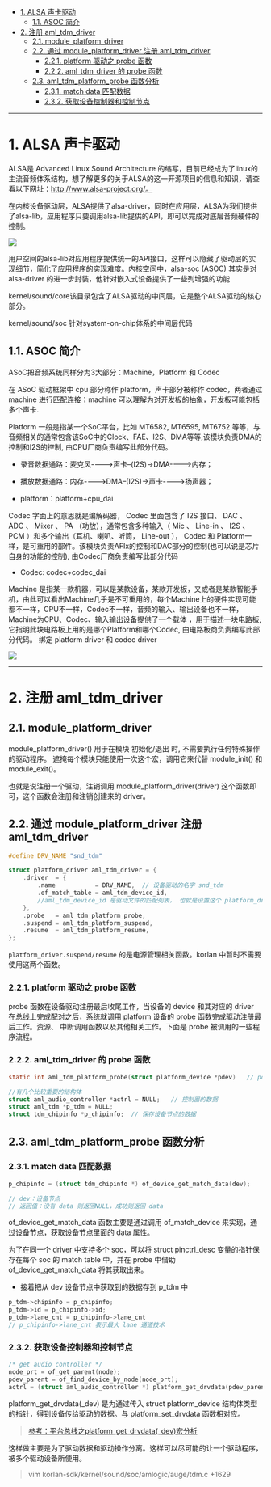 
<!-- TOC -->

- [1. ALSA 声卡驱动](#1-alsa-声卡驱动)
	- [1.1. ASOC 简介](#11-asoc-简介)
- [2. 注册 aml\_tdm\_driver](#2-注册-aml_tdm_driver)
	- [2.1. module\_platform\_driver](#21-module_platform_driver)
	- [2.2. 通过 module\_platform\_driver 注册 aml\_tdm\_driver](#22-通过-module_platform_driver-注册-aml_tdm_driver)
		- [2.2.1. platform 驱动之 probe 函数](#221-platform-驱动之-probe-函数)
		- [2.2.2. aml\_tdm\_driver 的 probe 函数](#222-aml_tdm_driver-的-probe-函数)
	- [2.3. aml\_tdm\_platform\_probe 函数分析](#23-aml_tdm_platform_probe-函数分析)
		- [2.3.1. match data 匹配数据](#231-match-data-匹配数据)
		- [2.3.2. 获取设备控制器和控制节点](#232-获取设备控制器和控制节点)

<!-- /TOC -->

-----------------


# 1. ALSA 声卡驱动


ALSA是 Advanced Linux Sound Architecture 的缩写，目前已经成为了linux的主流音频体系结构，想了解更多的关于ALSA的这一开源项目的信息和知识，请查看以下网址：http://www.alsa-project.org/。

在内核设备驱动层，ALSA提供了alsa-driver，同时在应用层，ALSA为我们提供了alsa-lib，应用程序只要调用alsa-lib提供的API，即可以完成对底层音频硬件的控制。

![](https://img-blog.csdnimg.cn/20200309171315252.gif?x-oss-process=image/watermark,type_ZmFuZ3poZW5naGVpdGk,shadow_10,text_aHR0cHM6Ly9ibG9nLmNzZG4ubmV0L0JpbGxfeGlhbw==,size_16,color_FFFFFF,t_70)


用户空间的alsa-lib对应用程序提供统一的API接口，这样可以隐藏了驱动层的实现细节，简化了应用程序的实现难度。内核空间中，alsa-soc (ASOC) 其实是对 alsa-driver 的进一步封装，他针对嵌入式设备提供了一些列增强的功能

kernel/sound/core该目录包含了ALSA驱动的中间层，它是整个ALSA驱动的核心部分。

kernel/sound/soc 针对system-on-chip体系的中间层代码

## 1.1. ASOC 简介

ASoC把音频系统同样分为3大部分：Machine，Platform 和 Codec

在 ASoC 驱动框架中 cpu 部分称作 platform，声卡部分被称作 codec，两者通过 machine 进行匹配连接；machine 可以理解为对开发板的抽象，开发板可能包括多个声卡.

Platform  一般是指某一个SoC平台，比如 MT6582, MT6595, MT6752 等等，与音频相关的通常包含该SoC中的Clock、FAE、I2S、DMA等等,该模块负责DMA的控制和I2S的控制, 由CPU厂商负责编写此部分代码。

- 录音数据通路：麦克风---->声卡–(I2S)->DMA---->内存；
- 播放数据通路：内存---->DMA–(I2S)->声卡---->扬声器；

- platform：platform+cpu_dai     

Codec  字面上的意思就是编解码器， Codec 里面包含了 I2S 接口、 DAC 、 ADC 、 Mixer 、 PA （功放），通常包含多种输入（ Mic 、 Line-in 、 I2S 、 PCM ）和多个输出（耳机、喇叭、听筒， Line-out ）， Codec 和 Platform一样，是可重用的部件。该模块负责AFIx的控制和DAC部分的控制(也可以说是芯片自身的功能的控制), 由Codec厂商负责编写此部分代码

- Codec: codec+codec_dai
 
Machine 是指某一款机器，可以是某款设备，某款开发板，又或者是某款智能手机，由此可以看出Machine几乎是不可重用的，每个Machine上的硬件实现可能都不一样，CPU不一样，Codec不一样，音频的输入、输出设备也不一样，Machine为CPU、Codec、输入输出设备提供了一个载体 ，用于描述一块电路板, 它指明此块电路板上用的是哪个Platform和哪个Codec, 由电路板商负责编写此部分代码。 绑定 platform driver 和 codec driver


![](https://img-blog.csdnimg.cn/20200309172704582.png?x-oss-process=image/watermark,type_ZmFuZ3poZW5naGVpdGk,shadow_10,text_aHR0cHM6Ly9ibG9nLmNzZG4ubmV0L0JpbGxfeGlhbw==,size_16,color_FFFFFF,t_70)

---

# 2. 注册 aml_tdm_driver

## 2.1. module_platform_driver

module_platform_driver() 用于在模块 初始化/退出 时, 不需要执行任何特殊操作的驱动程序。 遮掩每个模块只能使用一次这个宏，调用它来代替 module_init() 和 module_exit()。

也就是说注册一个驱动，注销调用 module_platform_driver(driver) 这个函数即可，这个函数会注册和注销创建来的 driver。

## 2.2. 通过 module_platform_driver 注册 aml_tdm_driver

```c
#define DRV_NAME "snd_tdm"

struct platform_driver aml_tdm_driver = {
	.driver  = {
		.name           = DRV_NAME,  // 设备驱动的名字 snd_tdm
		.of_match_table = aml_tdm_device_id,  
		//aml_tdm_device_id 是驱动文件的匹配列表， 也就是设置这个 platform_driver 所使用的 OF 匹配表
	},
	.probe   = aml_tdm_platform_probe,
	.suspend = aml_tdm_platform_suspend,
	.resume  = aml_tdm_platform_resume,
};
```

`platform_driver.suspend/resume` 的是电源管理相关函数。korlan 中暂时不需要使用这两个函数。

### 2.2.1. platform 驱动之 probe 函数

probe 函数在设备驱动注册最后收尾工作，当设备的 device 和其对应的 driver 在总线上完成配对之后，系统就调用 platform 设备的 probe 函数完成驱动注册最后工作。资源、 中断调用函数以及其他相关工作。下面是 probe 被调用的一些程序流程。

### 2.2.2. aml_tdm_driver 的 probe 函数

```c
static int aml_tdm_platform_probe(struct platform_device *pdev)   // pdev 表示这个 platform_device

//有几个比较重要的结构体
struct aml_audio_controller *actrl = NULL;   // 控制器的数据
struct aml_tdm *p_tdm = NULL;
struct tdm_chipinfo *p_chipinfo;  // 保存设备节点的数据
```

## 2.3. aml_tdm_platform_probe 函数分析

### 2.3.1. match data 匹配数据

```c
p_chipinfo = (struct tdm_chipinfo *) of_device_get_match_data(dev);

// dev：设备节点
// 返回值：没有 data 则返回NULL，成功则返回 data
```

of_device_get_match_data 函数主要是通过调用 of_match_device 来实现，通过设备节点，获取设备节点里面的 data 属性。

为了在同一个 driver 中支持多个 soc，可以将 struct pinctrl_desc 变量的指针保存在每个 soc 的 match table 中，并在 probe 中借助 of_device_get_match_data 将其获取出来。

- 接着把从 dev 设备节点中获取到的数据存到 p_tdm 中

```c
p_tdm->chipinfo = p_chipinfo;
p_tdm->id = p_chipinfo->id;
p_tdm->lane_cnt = p_chipinfo->lane_cnt
// p_chipinfo->lane_cnt 表示最大 lane 通道技术
```

### 2.3.2. 获取设备控制器和控制节点

```c
/* get audio controller */
node_prt = of_get_parent(node);
pdev_parent = of_find_device_by_node(node_prt);
actrl = (struct aml_audio_controller *) platform_get_drvdata(pdev_parent);
```

platform_get_drvdata(_dev) 是为通过传入 struct platform_device 结构体类型的指针，得到设备传给驱动的数据。与 platform_set_drvdata 函数相对应。

> [参考：平台总线之platform_get_drvdata(_dev)宏分析](https://blog.csdn.net/qq_16777851/article/details/80834926)

这样做主要是为了驱动数据和驱动操作分离。这样可以尽可能的让一个驱动程序，被多个驱动设备所使用。

> vim korlan-sdk/kernel/sound/soc/amlogic/auge/tdm.c +1629